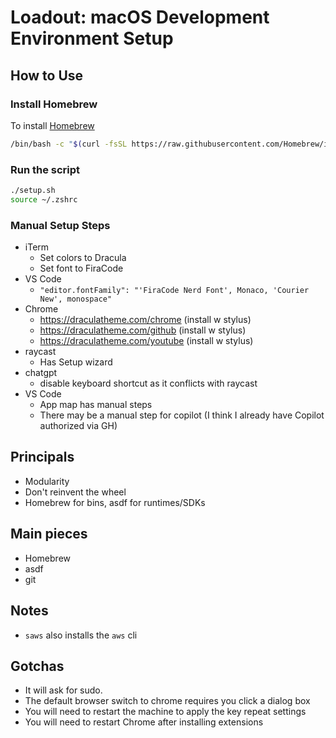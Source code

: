 # Loadout: macOS Development Environment Setup

## How to Use

### Install Homebrew

To install [Homebrew](https://brew.sh)

```sh
/bin/bash -c "$(curl -fsSL https://raw.githubusercontent.com/Homebrew/install/HEAD/install.sh)"
```

### Run the script

```sh
./setup.sh
source ~/.zshrc
```

### Manual Setup Steps

- iTerm
  - Set colors to Dracula
  - Set font to FiraCode
- VS Code
  - `"editor.fontFamily": "'FiraCode Nerd Font', Monaco, 'Courier New', monospace"`
- Chrome
  - https://draculatheme.com/chrome (install w stylus)
  - https://draculatheme.com/github (install w stylus)
  - https://draculatheme.com/youtube (install w stylus)
- raycast
  - Has Setup wizard
- chatgpt
  - disable keyboard shortcut as it conflicts with raycast
- VS Code
  - App map has manual steps
  - There may be a manual step for copilot (I think I already have Copilot authorized via GH)

## Principals

- Modularity
- Don't reinvent the wheel
- Homebrew for bins, asdf for runtimes/SDKs

## Main pieces

- Homebrew
- asdf
- git

## Notes

- `saws` also installs the `aws` cli

## Gotchas

- It will ask for sudo.
- The default browser switch to chrome requires you click a dialog box
- You will need to restart the machine to apply the key repeat settings
- You will need to restart Chrome after installing extensions
